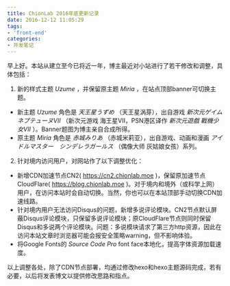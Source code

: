```yaml
---
title: ChionLab 2016年底更新记录
date: 2016-12-12 11:05:29
tags:
- 'front-end'
categories:
- 开发笔记
---
```


早上好。本站从建立至今已将近一年，博主最近对小站进行了若干修改和调整，具体包括：

1. 新的样式主题 *Uzume* ，并保留原主题 *Miria* ，在站点顶部banner可切换主题。
  * 新主题 *Uzume* 角色是 *天王星うずめ* （天王星涡芽），出自游戏 *新次元ゲイム　ネプテューヌVII* （新次元游戏 海王星VII，PSN港区译作 *新次元遊戲 戰機少女VII* ）。Banner题图为博主亲自合成所得。
  * 原主题 *Miria* 角色是 *赤城みりあ* （赤城米莉亚），出自游戏、动画和漫画 *アイドルマスター　シンデレラガールス* （偶像大师 灰姑娘女孩）系列。
2. 针对境内访问用户，对网站作了以下调整优化：
  * 新增CDN加速节点CN2( https://cn2.chionlab.moe )，保留原加速节点CloudFlare( https://blog.chionlab.moe )。对于境内和境外（或科学上网）用户，在访问本站时会自动切换。当然，你也可以在本站顶部手动切换CDN加速线路。
  * 针对境内用户无法访问Disqus的问题，新增多说评论模块。CN2节点默认屏蔽Disqus评论模块，只保留多说评论模块；原CloudFlare节点则同时保留Disqus和多说两个评论模块。问题：多说模块请求了第三方http资源，因此在访问本站文章时浏览器可能会报安全策略warning，但不影响体验。
  * 将Google Fonts的 *Source Code Pro* font face本地化，提高字体资源加载速度。

以上调整各处，除了CDN节点部署，均通过修改hexo和hexo主题源码完成，若有必要，以后将发表博文以提供修改思路和指点。
